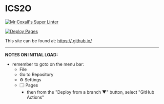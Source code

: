 # ICS2O

[![Mr Coxall's Super Linter](https://github.com/MTHS-ICD2O-1-2024/ICD2O-Unit-3-04-bain-liao-1/workflows/Mr%20Coxall's%20Super%20Linter/badge.svg)](https://github.com/MTHS-ICD2O-1-2024/ICD2O-Unit-3-04-bain-liao-1/actions)

[![Deploy Pages](https://github.com/MTHS-ICD2O-1-2024/ICD2O-Unit-3-04-bain-liao-1/workflows/Deploy%20Pages/badge.svg)](https://github.com/MTHS-ICD2O-1-2024/ICD2O-Unit-3-04-bain-liao-1/actions)

This site can be found at: [https://<OWNER>.github.io/<REPOSITORY>](https://MTHS-ICD2O-1-2024.github.io/ICD2O-Unit-3-04-bain-liao-1)

---

**NOTES ON INITIAL LOAD:**
- remember to goto on the menu bar:
  - File
  - Go to Repository
  - ⚙ Settings
  - 🗔 Pages
    - then from the "Deploy from a branch ▼" button, select "GitHub Actions"
